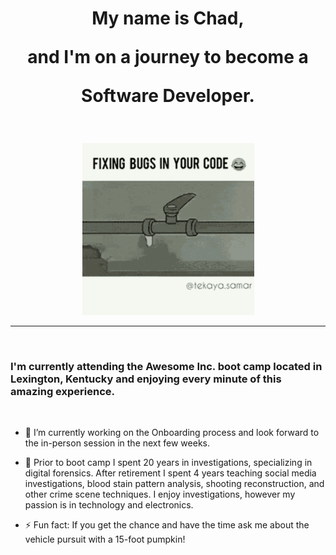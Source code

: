 <h1 align="center">My name is <strong>Chad</strong>, 
 
 
 and I'm on a journey to become a 
 
 Software Developer. </h1>
<br>

<p align="center"><img src="img\bug-fix-fixing-bugs-in-your-code.gif" width="275" alt="Fixing bugs animation"/></p>
<hr>
<br>
<h3> I'm currently attending the Awesome Inc. boot camp located in Lexington, Kentucky and enjoying every minute of this amazing experience.</h3>
<br>

- 🔭 I’m currently working on the Onboarding process and look forward to the in-person session in the next few weeks.


- 💬 Prior to boot camp I spent 20 years in investigations, specializing in digital forensics. After retirement I spent 4 years teaching social media investigations, blood stain pattern analysis, shooting reconstruction, and other crime scene techniques. I enjoy investigations, however my passion is in technology and electronics.


- ⚡ Fun fact: If you get the chance and have the time ask me about the vehicle pursuit with a 15-foot pumpkin!

